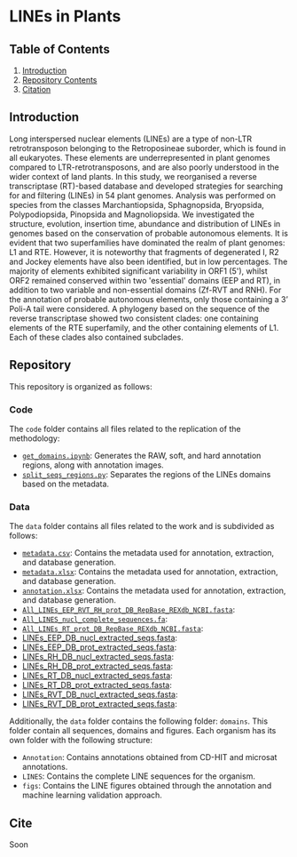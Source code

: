 # LINEs in Plants
## Table of Contents
1. [Introduction](#introduction)
2. [Repository Contents](#repository)
3. [Citation](#cite)

## Introduction

Long interspersed nuclear elements (LINEs) are a type of non-LTR retrotransposon belonging to the Retroposineae suborder, which is found in all eukaryotes. These elements are underrepresented in plant genomes compared to LTR-retrotransposons, and are also poorly understood in the wider context of land plants. In this study, we reorganised a reverse transcriptase (RT)-based database and developed strategies for searching for and filtering  (LINEs) in 54 plant genomes. Analysis was performed on species from the classes Marchantiopsida, Sphagnopsida, Bryopsida, Polypodiopsida, Pinopsida and Magnoliopsida. We investigated the structure, evolution, insertion time, abundance and distribution of LINEs in genomes based on the conservation of probable autonomous elements. It is evident that two superfamilies have dominated the realm of plant genomes: L1 and RTE. However, it is noteworthy that fragments of degenerated I, R2 and Jockey elements have also been identified, but in low percentages. The majority of elements exhibited significant variability in ORF1 (5'), whilst ORF2 remained conserved within two 'essential' domains (EEP and RT), in addition to two variable and non-essential domains (Zf-RVT and RNH). For the annotation of probable autonomous elements, only those containing a 3’ Poli-A tail were considered. A phylogeny based on the sequence of the reverse transcriptase showed two consistent clades: one containing elements of the RTE superfamily, and the other containing elements of L1. Each of these clades also contained subclades.

## Repository
This repository is organized as follows:

### Code
The `code` folder contains all files related to the replication of the methodology:

- [`get_domains.ipynb`](code/get_domains.py): Generates the RAW, soft, and hard annotation regions, along with annotation images.
- [`split_seqs_regions.py`](code/split_seqs_regions.py): Separates the regions of the LINEs domains based on the metadata.

### Data
The `data` folder contains all files related to the work and is subdivided as follows:

- [`metadata.csv`](data/metadata.csv): Contains the metadata used for annotation, extraction, and database generation.
- [`metadata.xlsx`](data/metadata.xlsx): Contains the metadata used for annotation, extraction, and database generation.
- [`annotation.xlsx`](data/annotation.xlsx): Contains the metadata used for annotation, extraction, and database generation.
- [`All_LINEs_EEP_RVT_RH_prot_DB_RepBase_REXdb_NCBI.fasta`](data/All_LINEs_EEP_RVT_RH_prot_DB_RepBase_REXdb_NCBI.fasta): 
- [`All_LINES_nucl_complete_sequences.fa`](data/All_LINES_nucl_complete_sequences.fa):
- [`All_LINEs_RT_prot_DB_RepBase_REXdb_NCBI.fasta`](data/All_LINEs_RT_prot_DB_RepBase_REXdb_NCBI.fasta): 
- [LINEs_EEP_DB_nucl_extracted_seqs.fasta](data/LINEs_EEP_DB_nucl_extracted_seqs.fasta):
- [LINEs_EEP_DB_prot_extracted_seqs.fasta](data/LINEs_EEP_DB_prot_extracted_seqs.fasta):
- [LINEs_RH_DB_nucl_extracted_seqs.fasta](data/LINEs_RH_DB_nucl_extracted_seqs.fasta):
- [LINEs_RH_DB_prot_extracted_seqs.fasta](data/LINEs_RH_DB_prot_extracted_seqs.fasta):
- [LINEs_RT_DB_nucl_extracted_seqs.fasta](data/LINEs_RT_DB_nucl_extracted_seqs.fasta):
- [LINEs_RT_DB_prot_extracted_seqs.fasta](data/LINEs_RT_DB_prot_extracted_seqs.fasta):
- [LINEs_RVT_DB_nucl_extracted_seqs.fasta](data/LINEs_RVT_DB_nucl_extracted_seqs.fasta):
- [LINEs_RVT_DB_prot_extracted_seqs.fasta](data/LINEs_RVT_DB_prot_extracted_seqs.fasta):


Additionally, the `data` folder contains the following folder: `domains`. This folder contain all sequences, domains and figures. Each organism has its own folder with the following structure:

- `Annotation`: Contains annotations obtained from CD-HIT and microsat annotations.
- `LINES`: Contains the complete LINE sequences for the organism.
- `figs`: Contains the LINE figures obtained through the annotation and machine learning validation approach.

## Cite
Soon
